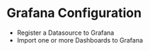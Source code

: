 # Grafana Configuration
- Register a Datasource to Grafana
- Import one or more Dashboards to Grafana
